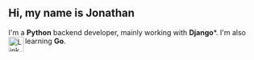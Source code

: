 Hi, my name is Jonathan
---
I'm a **Python** backend developer, mainly working with **Django***. I'm also learning **Go**.
[<img align="left" alt="LinkedIn" width="30px" src="https://cdn.jsdelivr.net/npm/simple-icons@8.4.0/icons/linkedin.svg" />][linkedin]

[linkedin]: https://www.linkedin.com/in/jonathanciapetti/
